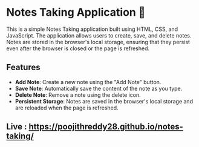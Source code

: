 # Notes Taking Application 📝

This is a simple Notes Taking application built using HTML, CSS, and JavaScript. The application allows users to create, save, and delete notes. Notes are stored in the browser's local storage, ensuring that they persist even after the browser is closed or the page is refreshed.

## Features

- **Add Note**: Create a new note using the "Add Note" button.
- **Save Note**: Automatically save the content of the note as you type.
- **Delete Note**: Remove a note using the delete icon.
- **Persistent Storage**: Notes are saved in the browser's local storage and are reloaded when the page is refreshed.

## Live : https://poojithreddy28.github.io/notes-taking/
